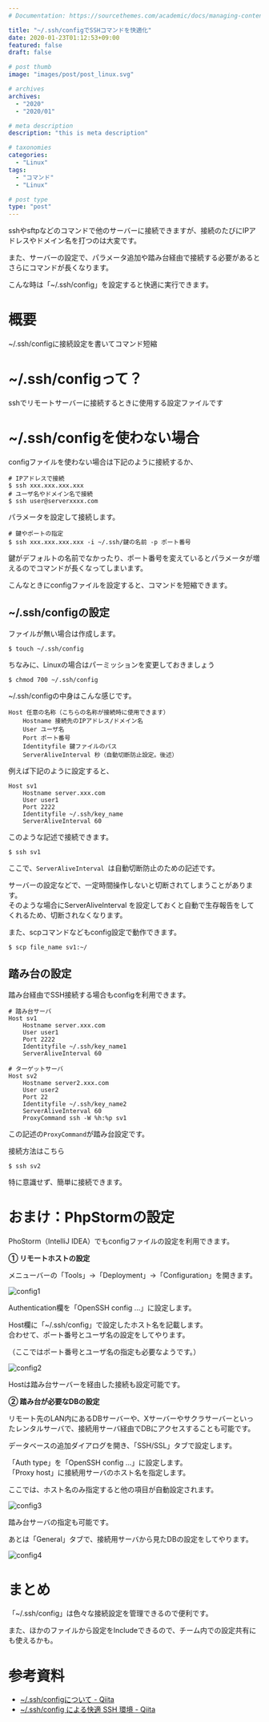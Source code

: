 ```yaml
---
# Documentation: https://sourcethemes.com/academic/docs/managing-content/

title: "~/.ssh/configでSSHコマンドを快適化"
date: 2020-01-23T01:12:53+09:00
featured: false
draft: false

# post thumb
image: "images/post/post_linux.svg"

# archives
archives:
  - "2020"
  - "2020/01"

# meta description
description: "this is meta description"

# taxonomies
categories:
  - "Linux"
tags:
  - "コマンド"
  - "Linux"

# post type
type: "post"
---
```


sshやsftpなどのコマンドで他のサーバーに接続できますが、接続のたびにIPアドレスやドメイン名を打つのは大変です。

また、サーバーの設定で、パラメータ追加や踏み台経由で接続する必要があるとさらにコマンドが長くなります。

こんな時は「~/.ssh/config」を設定すると快適に実行できます。

# 概要

~/.ssh/configに接続設定を書いてコマンド短縮

# ~/.ssh/configって？

sshでリモートサーバーに接続するときに使用する設定ファイルです

# ~/.ssh/configを使わない場合

configファイルを使わない場合は下記のように接続するか、

```
# IPアドレスで接続
$ ssh xxx.xxx.xxx.xxx
# ユーザ名やドメイン名で接続
$ ssh user@serverxxxx.com
```

パラメータを設定して接続します。

```
# 鍵やポートの指定
$ ssh xxx.xxx.xxx.xxx -i ~/.ssh/鍵の名前 -p ポート番号
```

鍵がデフォルトの名前でなかったり、ポート番号を変えているとパラメータが増えるのでコマンドが長くなってしまいます。

こんなときにconfigファイルを設定すると、コマンドを短縮できます。

## ~/.ssh/configの設定

ファイルが無い場合は作成します。

```
$ touch ~/.ssh/config
```

ちなみに、Linuxの場合はパーミッションを変更しておきましょう

```
$ chmod 700 ~/.ssh/config
```

~/.ssh/configの中身はこんな感じです。

```
Host 任意の名称（こちらの名称が接続時に使用できます）
    Hostname 接続先のIPアドレス/ドメイン名
    User ユーザ名
    Port ポート番号
    Identityfile 鍵ファイルのパス
    ServerAliveInterval 秒（自動切断防止設定。後述）
```

例えば下記のように設定すると、

```
Host sv1
    Hostname server.xxx.com
    User user1
    Port 2222
    Identityfile ~/.ssh/key_name
    ServerAliveInterval 60
```

このような記述で接続できます。

```
$ ssh sv1
```

ここで、```ServerAliveInterval ```は自動切断防止のための記述です。

サーバーの設定などで、一定時間操作しないと切断されてしまうことがあります。  
そのような場合にServerAliveInterval を設定しておくと自動で生存報告をしてくれるため、切断されなくなります。

また、scpコマンドなどもconfig設定で動作できます。

```
$ scp file_name sv1:~/
```

## 踏み台の設定

踏み台経由でSSH接続する場合もconfigを利用できます。

```
# 踏み台サーバ
Host sv1
    Hostname server.xxx.com
    User user1
    Port 2222
    Identityfile ~/.ssh/key_name1
    ServerAliveInterval 60

# ターゲットサーバ
Host sv2
    Hostname server2.xxx.com
    User user2
    Port 22
    Identityfile ~/.ssh/key_name2
    ServerAliveInterval 60
    ProxyCommand ssh -W %h:%p sv1

```

この記述の```ProxyCommand```が踏み台設定です。

接続方法はこちら

```
$ ssh sv2
```

特に意識せず、簡単に接続できます。

# おまけ：PhpStormの設定

PhoStorm（IntelliJ IDEA）でもconfigファイルの設定を利用できます。

<b>① リモートホストの設定</b>

メニューバーの「Tools」→「Deployment」→「Configuration」を開きます。

![config1](img-01.png)

Authentication欄を「OpenSSH config ...」に設定します。

Host欄に「~/.ssh/config」で設定したホスト名を記載します。  
合わせて、ポート番号とユーザ名の設定をしてやります。

（ここではポート番号とユーザ名の指定も必要なようです。）

![config2](img-02.png)


Hostは踏み台サーバーを経由した接続も設定可能です。

<b>② 踏み台が必要なDBの設定</b>

リモート先のLAN内にあるDBサーバーや、Xサーバーやサクラサーバーといったレンタルサーバで、接続用サーバ経由でDBにアクセスすることも可能です。

データベースの追加ダイアログを開き、「SSH/SSL」タブで設定します。

「Auth type」を「OpenSSH config ...」に設定します。  
「Proxy host」に接続用サーバのホスト名を指定します。

ここでは、ホスト名のみ指定すると他の項目が自動設定されます。

![config3](img-03.png)

踏み台サーバの指定も可能です。

あとは「General」タブで、接続用サーバから見たDBの設定をしてやります。

![config4](img-04.png)


# まとめ

「~/.ssh/config」は色々な接続設定を管理できるので便利です。

また、ほかのファイルから設定をIncludeできるので、チーム内での設定共有にも使えるかも。

# 参考資料

- [~/.ssh/configについて - Qiita](https://qiita.com/passol78/items/2ad123e39efeb1a5286b:title)
- [~/.ssh/config による快適 SSH 環境 - Qiita](https://qiita.com/oohira/items/7deae31469cfbbd740c1:title)


